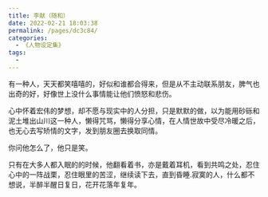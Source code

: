 ```yaml
---
title: 李献（随和）
date: 2022-02-21 18:03:38
permalink: /pages/dc3c84/
categories:
  - 《人物设定集》
tags:
  - 
---
```

有一种人，天天都笑嘻嘻的，好似和谁都合得来，但是从不主动联系朋友，脾气也出奇的好，好像世上没什么事情能让他们愤怒和悲伤。

心中怀着宏伟的梦想，却不愿与现实中的人分担，只是默默的做，以为能用砂砾和泥土堆出山川这一种人，懒得咒骂，懒得分享心情，在人情世故中受尽冷暖之后，也无心去写矫情的文字，发到朋友圈去换取同情。

你问他怎么了，他只是笑。

只有在大多人都入眠的的时候，他翻看着书，亦是戴着耳机，看到共鸣之处，忍住心中的一阵战栗，忍住眼里的苦涩，继续读下去，直到昏睡.寂寞的人，什么都不想说，半醉半醒日复日，花开花落年复年。

